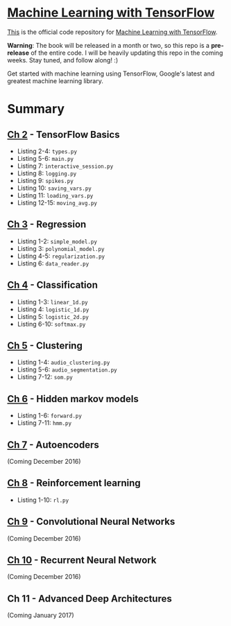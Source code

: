 # [Machine Learning with TensorFlow](http://www.tensorflowbook.com/)

[This](https://github.com/BinRoot/TensorFlow-Book) is the official code repository for [Machine Learning with TensorFlow](http://www.tensorflowbook.com/).

**Warning**: The book will be released in a month or two, so this repo is a **pre-release** of the entire code. I will be heavily updating this repo in the coming weeks. Stay tuned, and follow along! :)

Get started with machine learning using TensorFlow, Google's latest and greatest machine learning library.

# Summary

## [Ch 2](https://github.com/BinRoot/TensorFlow-Book/tree/master/ch02_basics) - TensorFlow Basics

* Listing 2-4: `types.py`
* Listing 5-6: `main.py`
* Listing 7: `interactive_session.py`
* Listing 8: `logging.py`
* Listing 9: `spikes.py`
* Listing 10: `saving_vars.py`
* Listing 11: `loading_vars.py`
* Listing 12-15: `moving_avg.py`

## [Ch 3](https://github.com/BinRoot/TensorFlow-Book/tree/master/ch03_regression) - Regression

* Listing 1-2: `simple_model.py`
* Listing 3: `polynomial_model.py`
* Listing 4-5: `regularization.py`
* Listing 6: `data_reader.py`

## [Ch 4](https://github.com/BinRoot/TensorFlow-Book/tree/master/ch04_classification) - Classification

* Listing 1-3: `linear_1d.py`
* Listing 4: `logistic_1d.py`
* Listing 5: `logistic_2d.py`
* Listing 6-10: `softmax.py`

## [Ch 5](https://github.com/BinRoot/TensorFlow-Book/tree/master/ch05_clustering) - Clustering

* Listing 1-4: `audio_clustering.py`
* Listing 5-6: `audio_segmentation.py`
* Listing 7-12: `som.py`

## [Ch 6](https://github.com/BinRoot/TensorFlow-Book/tree/master/ch06_hmm) - Hidden markov models

* Listing 1-6: `forward.py`
* Listing 7-11: `hmm.py`

## [Ch 7](https://github.com/BinRoot/TensorFlow-Book/tree/master/ch07_autoencoder) - Autoencoders

(Coming December 2016)

## [Ch 8](https://github.com/BinRoot/TensorFlow-Book/tree/master/ch08_rl) - Reinforcement learning

* Listing 1-10: `rl.py`

## [Ch 9](https://github.com/BinRoot/TensorFlow-Book/tree/master/ch09_cnn) - Convolutional Neural Networks

(Coming December 2016)

## [Ch 10](https://github.com/BinRoot/TensorFlow-Book/tree/master/ch10_rnn) - Recurrent Neural Network

(Coming December 2016)

## Ch 11 - Advanced Deep Architectures

(Coming January 2017)
